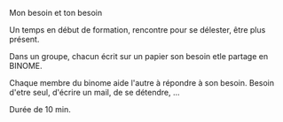 Mon besoin et ton besoin

Un temps en début de formation, rencontre pour se délester, être plus présent. 

Dans un groupe, chacun écrit sur un papier son besoin etle partage en BINOME. 

Chaque membre du binome aide l'autre à répondre à son besoin. Besoin d'etre seul, d'écrire un mail, de se détendre, ...

Durée de 10 min. 
